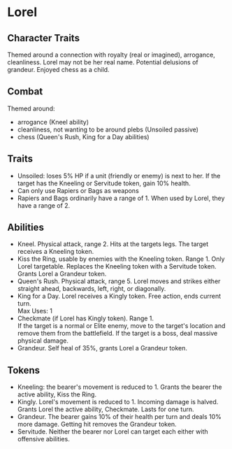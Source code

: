# Lorel

## Character Traits
Themed around a connection with royalty (real or imagined), arrogance, cleanliness. 
Lorel may not be her real name. Potential delusions of grandeur. Enjoyed chess as a child. 

## Combat
Themed around:
- arrogance (Kneel ability)
- cleanliness, not wanting to be around plebs (Unsoiled passive)
- chess (Queen's Rush, King for a Day abilities) 

## Traits
- Unsoiled: loses 5% HP if a unit (friendly or enemy) is next to her. If the target has the Kneeling or Servitude token, gain 10% health.  
- Can only use Rapiers or Bags as weapons
- Rapiers and Bags ordinarily have a range of 1. When used by Lorel, they have a range of 2. 

## Abilities
- Kneel. Physical attack, range 2. Hits at the targets legs. The target receives a Kneeling token. 
- Kiss the Ring, usable by enemies with the Kneeling token. Range 1. Only Lorel targetable. Replaces the Kneeling token with a Servitude token. Grants Lorel a Grandeur token.
- Queen's Rush. Physical attack, range 5. Lorel moves and strikes either straight ahead, backwards, left, right, or diagonally. 
- King for a Day. Lorel receives a Kingly token. Free action, ends current turn.   
  Max Uses: 1
- Checkmate (if Lorel has Kingly token). Range 1.  
  If the target is a normal or Elite enemy, move to the target's location and remove them from the battlefield. 
  If the target is a boss, deal massive physical damage.  
- Grandeur. Self heal of 35%, grants Lorel a Grandeur token.

## Tokens
- Kneeling: the bearer's movement is reduced to 1. Grants the bearer the active ability, Kiss the Ring.
- Kingly. Lorel's movement is reduced to 1. Incoming damage is halved. Grants Lorel the active ability, Checkmate. Lasts for one turn.  
- Grandeur. The bearer gains 10% of their health per turn and deals 10% more damage. Getting hit removes the Grandeur token.  
- Servitude. Neither the bearer nor Lorel can target each either with offensive abilities.    






